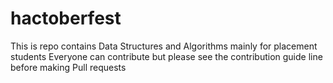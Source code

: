 # hactoberfest
This is repo contains Data Structures and Algorithms 
mainly for placement students Everyone can contribute but
please see the contribution guide line before making Pull requests

